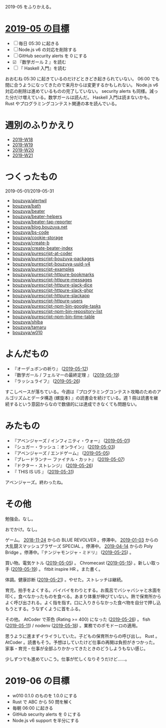2019-05 をふりかえる。

# [2019-05 の目標][2019-04-30]

- ☐ 毎日 05:30 に起きる
- ☐ Node.js v6 の対応を削除する
- ☐ GitHub security alerts を 0 にする
- ☑ 『数学ガール 2 』を読む
- ☐ 『 Haskell 入門』を読む

おおむね 05:30 に起きているのだけどときどき起きられていない。 06:00 でも間に合うようになってきたので来月からは変更するかもしれない。 Node.js v6 対応の削除は進めているものの完了していない。 security alerts も同様。減った分だけ増えている。数学ガールは読んだ。 Haskell 入門は読まないかも。 Rust やプログラミングコンテスト関連の本を読んでいる。

# 週別のふりかえり

- [2019-W18][2019-05-05]
- [2019-W19][2019-05-12]
- [2019-W20][2019-05-19]
- [2019-W21][2019-05-26]

# つくったもの

2019-05-01/2019-05-31

- [bouzuya/alertwil][]
- [bouzuya/bath][]
- [bouzuya/beater][]
- [bouzuya/beater-helpers][]
- [bouzuya/beater-tap-reporter][]
- [bouzuya/blog.bouzuya.net][]
- [bouzuya/bs-code][]
- [bouzuya/cookie-storage][]
- [bouzuya/create-b][]
- [bouzuya/create-beater-index][]
- [bouzuya/purescript-at-coder][]
- [bouzuya/purescript-bouzuya-packages][]
- [bouzuya/purescript-bouzuya-uuid-v4][]
- [bouzuya/purescript-examples][]
- [bouzuya/purescript-httpure-bookmarks][]
- [bouzuya/purescript-httpure-messages][]
- [bouzuya/purescript-httpure-slack-dice][]
- [bouzuya/purescript-httpure-slack-ghpr][]
- [bouzuya/purescript-httpure-slackapp][]
- [bouzuya/purescript-httpure-users][]
- [bouzuya/purescript-npm-bin-google-tasks][]
- [bouzuya/purescript-npm-bin-repository-list][]
- [bouzuya/purescript-npm-bin-time-table][]
- [bouzuya/shiba][]
- [bouzuya/tamaru][]
- [bouzuya/w010][]

# よんだもの

- 『オーデュボンの祈り』 ([2019-05-12][])
- 『数学ガール / フェルマーの最終定理 』 ([2019-05-19][])
- 『ラッシュライフ』 ([2019-05-26][])

すこしペースが落ちている。今週は『プログラミングコンテスト攻略のためのアルゴリズムとデータ構造 (螺旋本) 』の読書会を続けている。週 1 冊は読書を継続するという意図からなので数値的には達成できなくても問題ない。

# みたもの

- 『アベンジャーズ / インフィニティ・ウォー』 ([2019-05-01][])
- 『シュガー・ラッシュ：オンライン』 ([2019-05-03][])
- 『アベンジャーズ / エンドゲーム』 ([2019-05-05][])
- 『ブレードランナー ファイナル・カット』 ([2019-05-07][])
- 『ドクター・ストレンジ』 ([2019-05-26][])
- 『 THIS IS US 』 ([2019-05-31][])

アベンジャーズ。終わったね。

# その他

勉強会。なし。

おでかけ。なし。

ゲーム。 [2018-11-24][] からの BLUE REVOLVER 。停滞中。 [2019-01-03][] からの大乱闘スマッシュブラザーズ SPECIAL 。停滞中。 [2019-04-14][] からの Poly Bridge 。停滞中。『ナンジャモンジャ・ミドリ』 ([2019-05-25][]) 。

買い物。電気ケトル ([2019-05-05][]) 。 Chromecast ([2019-05-15][]) 。新しい取っ手 ([2019-05-19][]) 。 fitbit inspire HR 。また書く。

体調。健康診断 ([2019-05-21][]) 。やせた。ストレッチは継続。

育児。拍手をよくする。バイバイをわりとする。お風呂でバシャバシャと水面を叩く。食べなかったものを食べる。あまり体重が伸びていない。熱で保育所からよく呼び出される。よく指を指す。口に入りきらなかった食べ物を自分で押し込もうとする。うなずくように首をふる。

その他。 AtCoder で茶色 (Rating >= 400) になった ([2019-05-26][]) 。 fish ([2019-05-11][]) / nodenv ([2019-05-18][]) 。業務でのポモドーロの適用。

思うように進まずイライラしていた。子どもの保育所からの呼び出し。 Rust 。 AtCoder 。読書もそう。予想はしていたけど仕事の再開は負担がきつかった。家事・育児・仕事が全部ふりかかってきたときのどうしようもない感じ。

少しずつでも進めていこう。仕事が忙しくなりそうだけど……。

# 2019-06 の目標

- w010 0.1.0 のものを 1.0.0 にする
- Rust で ABC から 50 問を解く
- 毎朝 06:00 に起きる
- GitHub security alerts を 0 にする
- Node.js v6 support を半分にする

[2018-11-24]: https://blog.bouzuya.net/2018/11/24/
[2019-01-03]: https://blog.bouzuya.net/2019/01/03/
[2019-04-14]: https://blog.bouzuya.net/2019/04/14/
[2019-04-30]: https://blog.bouzuya.net/2019/04/30/
[2019-05-01]: https://blog.bouzuya.net/2019/05/01/
[2019-05-03]: https://blog.bouzuya.net/2019/05/03/
[2019-05-05]: https://blog.bouzuya.net/2019/05/05/
[2019-05-07]: https://blog.bouzuya.net/2019/05/07/
[2019-05-11]: https://blog.bouzuya.net/2019/05/11/
[2019-05-12]: https://blog.bouzuya.net/2019/05/12/
[2019-05-15]: https://blog.bouzuya.net/2019/05/15/
[2019-05-18]: https://blog.bouzuya.net/2019/05/18/
[2019-05-19]: https://blog.bouzuya.net/2019/05/19/
[2019-05-21]: https://blog.bouzuya.net/2019/05/21/
[2019-05-25]: https://blog.bouzuya.net/2019/05/25/
[2019-05-26]: https://blog.bouzuya.net/2019/05/26/
[2019-05-31]: https://blog.bouzuya.net/2019/05/31/
[bouzuya/alertwil]: https://github.com/bouzuya/alertwil
[bouzuya/bath]: https://github.com/bouzuya/bath
[bouzuya/beater-helpers]: https://github.com/bouzuya/beater-helpers
[bouzuya/beater-tap-reporter]: https://github.com/bouzuya/beater-tap-reporter
[bouzuya/beater]: https://github.com/bouzuya/beater
[bouzuya/blog.bouzuya.net]: https://github.com/bouzuya/blog.bouzuya.net
[bouzuya/bs-code]: https://github.com/bouzuya/bs-code
[bouzuya/cookie-storage]: https://github.com/bouzuya/cookie-storage
[bouzuya/create-b]: https://github.com/bouzuya/create-b
[bouzuya/create-beater-index]: https://github.com/bouzuya/create-beater-index
[bouzuya/purescript-at-coder]: https://github.com/bouzuya/purescript-at-coder
[bouzuya/purescript-bouzuya-packages]: https://github.com/bouzuya/purescript-bouzuya-packages
[bouzuya/purescript-bouzuya-uuid-v4]: https://github.com/bouzuya/purescript-bouzuya-uuid-v4
[bouzuya/purescript-examples]: https://github.com/bouzuya/purescript-examples
[bouzuya/purescript-httpure-bookmarks]: https://github.com/bouzuya/purescript-httpure-bookmarks
[bouzuya/purescript-httpure-messages]: https://github.com/bouzuya/purescript-httpure-messages
[bouzuya/purescript-httpure-slack-dice]: https://github.com/bouzuya/purescript-httpure-slack-dice
[bouzuya/purescript-httpure-slack-ghpr]: https://github.com/bouzuya/purescript-httpure-slack-ghpr
[bouzuya/purescript-httpure-slackapp]: https://github.com/bouzuya/purescript-httpure-slackapp
[bouzuya/purescript-httpure-users]: https://github.com/bouzuya/purescript-httpure-users
[bouzuya/purescript-npm-bin-google-tasks]: https://github.com/bouzuya/purescript-npm-bin-google-tasks
[bouzuya/purescript-npm-bin-repository-list]: https://github.com/bouzuya/purescript-npm-bin-repository-list
[bouzuya/purescript-npm-bin-time-table]: https://github.com/bouzuya/purescript-npm-bin-time-table
[bouzuya/shiba]: https://github.com/bouzuya/shiba
[bouzuya/tamaru]: https://github.com/bouzuya/tamaru
[bouzuya/w010]: https://github.com/bouzuya/w010
